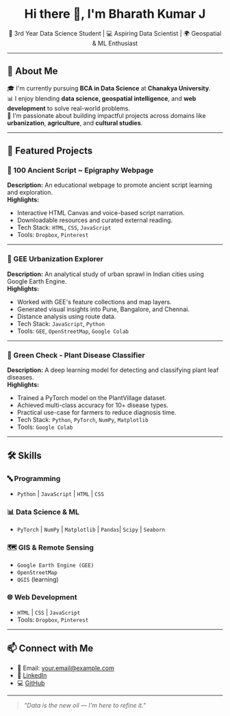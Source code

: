 

<h1 align="center">Hi there 👋, I'm Bharath Kumar J</h1>
<p align="center">🌱 3rd Year Data Science Student | 💻 Aspiring Data Scientist | 🌍 Geospatial & ML Enthusiast</p>

---

## 🧠 About Me

🎓 I'm currently pursuing **BCA in Data Science** at **Chanakya University**.  
📊 I enjoy blending **data science, geospatial intelligence**, and **web development** to solve real-world problems.  
🚀 I'm passionate about building impactful projects across domains like **urbanization**, **agriculture**, and **cultural studies**.

---

## 💼 Featured Projects

### 🔡 100 Ancient Script ~ Epigraphy Webpage
**Description:** An educational webpage to promote ancient script learning and exploration.  
**Highlights:**
- Interactive HTML Canvas and voice-based script narration.
- Downloadable resources and curated external reading.
- Tech Stack: `HTML`, `CSS`, `JavaScript`  
- Tools: `Dropbox`, `Pinterest`

---

### 🌇 GEE Urbanization Explorer
**Description:** An analytical study of urban sprawl in Indian cities using Google Earth Engine.  
**Highlights:**
- Worked with GEE's feature collections and map layers.
- Generated visual insights into Pune, Bangalore, and Chennai.
- Distance analysis using route data.
- Tech Stack: `JavaScript`, `Python`  
- Tools: `GEE`, `OpenStreetMap`, `Google Colab`

---

### 🌿 Green Check - Plant Disease Classifier
**Description:** A deep learning model for detecting and classifying plant leaf diseases.  
**Highlights:**
- Trained a PyTorch model on the PlantVillage dataset.
- Achieved multi-class accuracy for 10+ disease types.
- Practical use-case for farmers to reduce diagnosis time.
- Tech Stack: `Python`, `PyTorch`, `NumPy`, `Matplotlib`  
- Tools: `Google Colab`

---

## 🛠️ Skills

### 🔤 Programming
- `Python` | `JavaScript` | `HTML` | `CSS`

### 📊 Data Science & ML
- `PyTorch` | `NumPy` | `Matplotlib` | `Pandas`| `Scipy` | `Seaborn`

### 🗺️ GIS & Remote Sensing
- `Google Earth Engine (GEE)`
- `OpenStreetMap`
- `QGIS` (learning)

### 🌐 Web Development
- `HTML` | `CSS` | `JavaScript`
- Tools: `Dropbox`, `Pinterest`

---

## 📫 Connect with Me

- 📧 Email: your.email@example.com  
- 🔗 [LinkedIn](https://www.linkedin.com/in/bharath-kumar-j-68606324a/)  
- 💻 [GitHub](https://github.com/Trumphblast)

---

> _"Data is the new oil — I'm here to refine it."_

<!--
**Trumphblast/Trumphblast** is a ✨ _special_ ✨ repository because its `README.md` (this file) appears on your GitHub profile.

Here are some ideas to get you started:

- 🔭 I’m currently working on ...
- 🌱 I’m currently learning ...
- 👯 I’m looking to collaborate on ...
- 🤔 I’m looking for help with ...
- 💬 Ask me about ...
- 📫 How to reach me: ...
- 😄 Pronouns: ...
- ⚡ Fun fact: ...
-->
